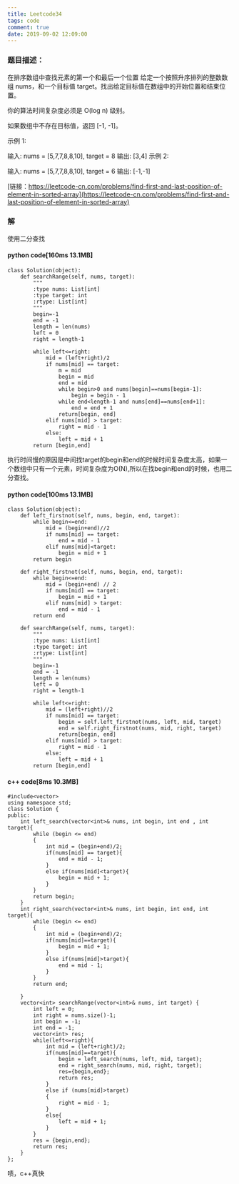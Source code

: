 ```yaml
---
title: Leetcode34
tags: code
comment: true
date: 2019-09-02 12:09:00
---
```

### 题目描述：
在排序数组中查找元素的第一个和最后一个位置
给定一个按照升序排列的整数数组 nums，和一个目标值 target。找出给定目标值在数组中的开始位置和结束位置。

你的算法时间复杂度必须是 O(log n) 级别。

如果数组中不存在目标值，返回 [-1, -1]。

示例 1:

输入: nums = [5,7,7,8,8,10], target = 8
输出: [3,4]
示例 2:

输入: nums = [5,7,7,8,8,10], target = 6
输出: [-1,-1]

[链接：https://leetcode-cn.com/problems/find-first-and-last-position-of-element-in-sorted-array](https://leetcode-cn.com/problems/find-first-and-last-position-of-element-in-sorted-array)

### 解
使用二分查找

#### python code[160ms 13.1MB]
```
class Solution(object):
    def searchRange(self, nums, target):
        """
        :type nums: List[int]
        :type target: int
        :rtype: List[int]
        """
        begin=-1
        end = -1
        length = len(nums)
        left = 0
        right = length-1

        while left<=right:
            mid = (left+right)/2
            if nums[mid] == target:
                m = mid
                begin = mid
                end = mid
                while begin>0 and nums[begin]==nums[begin-1]:
                    begin = begin - 1
                while end<length-1 and nums[end]==nums[end+1]:
                    end = end + 1
                return[begin, end]
            elif nums[mid] > target:
                right = mid - 1
            else:
                left = mid + 1
        return [begin,end]
```
执行时间慢的原因是中间找target的begin和end的时候时间复杂度太高，如果一个数组中只有一个元素，时间复杂度为O(N),所以在找begin和end的时候，也用二分查找。

#### python code[100ms 13.1MB]
```
class Solution(object):
    def left_firstnot(self, nums, begin, end, target):
        while begin<=end:
            mid = (begin+end)//2
            if nums[mid] == target:
                end = mid - 1
            elif nums[mid]<target:
                begin = mid + 1
        return begin
    
    def right_firstnot(self, nums, begin, end, target):
        while begin<=end:
            mid = (begin+end) // 2
            if nums[mid] == target:
                begin = mid + 1
            elif nums[mid] > target:
                end = mid - 1
        return end

    def searchRange(self, nums, target):
        """
        :type nums: List[int]
        :type target: int
        :rtype: List[int]
        """
        begin=-1
        end = -1
        length = len(nums)
        left = 0
        right = length-1

        while left<=right:
            mid = (left+right)//2
            if nums[mid] == target:
                begin = self.left_firstnot(nums, left, mid, target)
                end = self.right_firstnot(nums, mid, right, target)
                return[begin, end]
            elif nums[mid] > target:
                right = mid - 1
            else:
                left = mid + 1
        return [begin,end]
```

#### c++ code[8ms 10.3MB]
```
#include<vector>
using namespace std;
class Solution {
public:
    int left_search(vector<int>& nums, int begin, int end , int target){
        while (begin <= end)
        {
            int mid = (begin+end)/2;
            if(nums[mid] == target){
                end = mid - 1;
            }
            else if(nums[mid]<target){
                begin = mid + 1;
            }
        }
        return begin;
    }
    int right_search(vector<int>& nums, int begin, int end, int target){
        while (begin <= end)
        {
            int mid = (begin+end)/2;
            if(nums[mid]==target){
                begin = mid + 1;
            }
            else if(nums[mid]>target){
                end = mid - 1;
            }
        }
        return end;
        
    }
    vector<int> searchRange(vector<int>& nums, int target) {
        int left = 0;
        int right = nums.size()-1;
        int begin = -1;
        int end = -1;
        vector<int> res;
        while(left<=right){
            int mid = (left+right)/2;
            if(nums[mid]==target){
                begin = left_search(nums, left, mid, target);
                end = right_search(nums, mid, right, target);
                res={begin,end};
                return res;
            }
            else if (nums[mid]>target)
            {
                right = mid - 1;
            }
            else{
                left = mid + 1;
            }
        }
        res = {begin,end};
        return res;
    }
};
```
啧，c++真快
